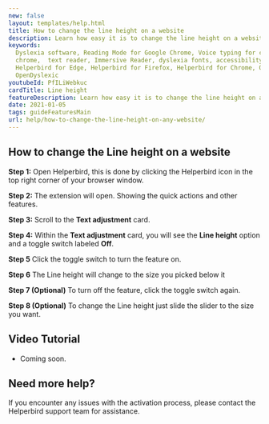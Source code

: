 ```yaml
---
new: false
layout: templates/help.html
title: How to change the line height on a website
description: Learn how easy it is to change the line height on a website with the Helperbird extension.
keywords:
  Dyslexia software, Reading Mode for Google Chrome, Voice typing for chrome, Text to speech for
  chrome,  text reader, Immersive Reader, dyslexia fonts, accessibility software, dyslexia software,
  Helperbird for Edge, Helperbird for Firefox, Helperbird for Chrome, Opendyslexic for Chrome,
  OpenDyslexic
youtubeId: PfILiWebkuc
cardTitle: Line height
featureDescription: Learn how easy it is to change the line height on any website.
date: 2021-01-05
tags: guideFeaturesMain
url: help/how-to-change-the-line-height-on-any-website/
---
```




## How to change the Line height on a website

**Step 1:** Open Helperbird, this is done by clicking the Helperbird icon in the top right corner of your browser window.

**Step 2:** The extension will open. Showing the quick actions and other features.

**Step 3:** Scroll to the **Text adjustment** card.

**Step 4:** Within the **Text adjustment** card, you will see the **Line height** option and a toggle switch labeled **Off**.

**Step 5** Click the toggle switch to turn the feature on.

**Step 6** The Line height will change to the size you picked below it

**Step 7 (Optional)** To turn off the feature, click the toggle switch again.

**Step 8 (Optional)** To change the Line height just slide the slider to the size you want.


## Video Tutorial

- Coming soon.



## Need more help?

If you encounter any issues with the activation process, please contact the Helperbird support team for assistance.


